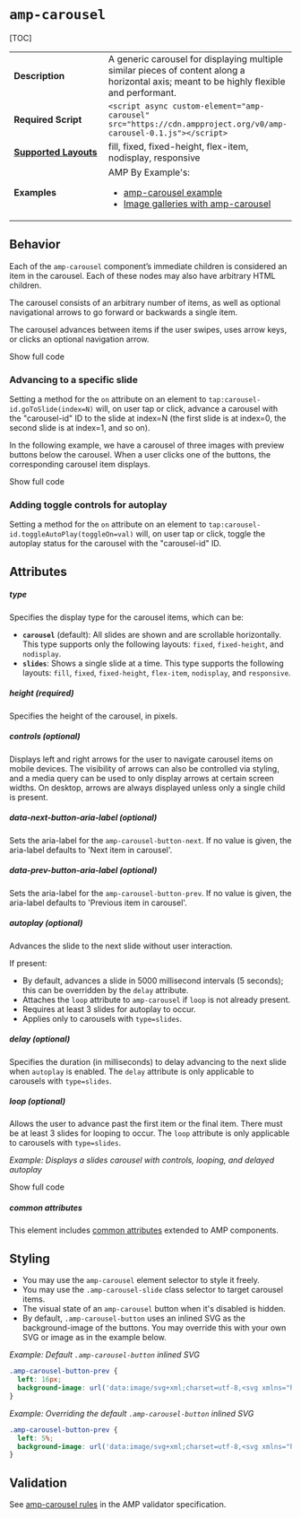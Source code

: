 <!---
Copyright 2015 The AMP HTML Authors. All Rights Reserved.

Licensed under the Apache License, Version 2.0 (the "License");
you may not use this file except in compliance with the License.
You may obtain a copy of the License at

      http://www.apache.org/licenses/LICENSE-2.0

Unless required by applicable law or agreed to in writing, software
distributed under the License is distributed on an "AS-IS" BASIS,
WITHOUT WARRANTIES OR CONDITIONS OF ANY KIND, either express or implied.
See the License for the specific language governing permissions and
limitations under the License.
-->

# <a name="amp-carousel"></a> `amp-carousel`

[TOC]

<table>
  <tr>
    <td width="40%"><strong>Description</strong></td>
    <td>A generic carousel for displaying multiple similar pieces of content along a horizontal axis; meant to be highly flexible and performant.</td>
  </tr>
  <tr>
    <td width="40%"><strong>Required Script</strong></td>
    <td><code>&lt;script async custom-element="amp-carousel" src="https://cdn.ampproject.org/v0/amp-carousel-0.1.js">&lt;/script></code></td>
  </tr>
  <tr>
    <td class="col-fourty"><strong><a href="https://www.ampproject.org/docs/guides/responsive/control_layout.html">Supported Layouts</a></strong></td>
    <td>fill, fixed, fixed-height, flex-item, nodisplay, responsive</td>
  </tr>
  <tr>
    <td width="40%"><strong>Examples</strong></td>
    <td>AMP By Example's:<ul>
      <li><a href="https://ampbyexample.com/components/amp-carousel/">amp-carousel example</a></li>
      <li><a href="https://ampbyexample.com/advanced/image_galleries_with_amp-carousel/">Image galleries with amp-carousel</a></td>
  </tr>
</table>

## Behavior

Each of the `amp-carousel` component’s immediate children is considered an item in the carousel. Each of these nodes may also have arbitrary HTML children.

The carousel consists of an arbitrary number of items, as well as optional navigational arrows to go forward or backwards a single item.

The carousel advances between items if the user swipes, uses arrow keys, or clicks an optional navigation arrow.

<!--embedded example - displays in ampproject.org -->
<div>
  <amp-iframe height="313"
              layout="fixed-height"
              sandbox="allow-scripts allow-forms allow-same-origin"
              resizable
              src="https://ampproject-b5f4c.firebaseapp.com/examples/ampcarousel.basic.embed.html">
    <div overflow tabindex="0" role="button" aria-label="Show more">Show full code</div>
    <div placeholder></div> 
  </amp-iframe>
</div>


### Advancing to a specific slide

Setting a method for the `on` attribute on an element to `tap:carousel-id.goToSlide(index=N)` will, on user tap or click, advance a carousel with the "carousel-id" ID  to the slide at index=N (the first slide is at index=0, the second slide is at index=1, and so on).

In the following example, we have a carousel of three images with preview buttons below the carousel. When a user clicks one of the buttons, the corresponding carousel item displays.

<!--embedded example - displays in ampproject.org -->
<div>
<amp-iframe height="878"
            layout="fixed-height"
            sandbox="allow-scripts allow-forms allow-same-origin"
            resizable
            src="https://ampproject-b5f4c.firebaseapp.com/examples/ampcarousel.advance-slide.embed.html">
  <div overflow tabindex="0" role="button" aria-label="Show more">Show full code</div>
  <div placeholder></div> 
</amp-iframe>
</div>

### Adding toggle controls for autoplay

Setting a method for the `on` attribute on an element to `tap:carousel-id.toggleAutoPlay(toggleOn=val)` will, on user tap or click, toggle the autoplay status for the carousel with the "carousel-id" ID.

## Attributes

##### type 

Specifies the display type for the carousel items, which can be:

- **`carousel`** (default): All slides are shown and are scrollable horizontally. This type  supports only the following layouts: `fixed`, `fixed-height`, and `nodisplay`.
- **`slides`**: Shows a single slide at a time. This type supports the following layouts: `fill`, `fixed`, `fixed-height`, `flex-item`, `nodisplay`, and `responsive`.

##### height (required)

Specifies the height of the carousel, in pixels.

##### controls (optional)

Displays left and right arrows for the user to navigate carousel items on mobile devices. The visibility of arrows can also be controlled via styling, and a media query can be used to only display arrows at certain screen widths. On desktop, arrows are always displayed unless only a single child is present.

##### data-next-button-aria-label (optional)

Sets the aria-label for the `amp-carousel-button-next`. If no value is given, the aria-label defaults to 'Next item in carousel'.

##### data-prev-button-aria-label (optional)

Sets the aria-label for the `amp-carousel-button-prev`. If no value is given, the aria-label defaults to 'Previous item in carousel'.

#####  autoplay (optional)

Advances the slide to the next slide without user interaction.

If present:

- By default, advances a slide in 5000 millisecond intervals (5 seconds); this can be overridden by the `delay` attribute.
- Attaches the `loop` attribute to `amp-carousel` if `loop` is not already present.
- Requires at least 3 slides for autoplay to occur.
- Applies only to carousels with `type=slides`.

##### delay (optional)

Specifies the duration (in milliseconds) to delay advancing to the next slide when `autoplay` is enabled. The `delay` attribute is only applicable to carousels with `type=slides`.  

##### loop  (optional)

Allows the user to advance past the first item or the final item. There must be at least 3 slides for looping to occur. The `loop` attribute is only applicable to carousels with `type=slides`. 

*Example: Displays a slides carousel with controls, looping, and delayed autoplay* 

<!--embedded example - displays in ampproject.org -->
<div>
<amp-iframe height="446"
            layout="fixed-height"
            sandbox="allow-scripts allow-forms allow-same-origin"
            resizable
            src="https://ampproject-b5f4c.firebaseapp.com/examples/ampcarousel.controls.embed.html">
  <div overflow tabindex="0" role="button" aria-label="Show more">Show full code</div>
  <div placeholder></div> 
</amp-iframe>
</div>

##### common attributes

This element includes [common attributes](https://www.ampproject.org/docs/reference/common_attributes) extended to AMP components.

## Styling
- You may use the `amp-carousel` element selector to style it freely.
- You may use the `.amp-carousel-slide` class selector to target carousel items.
- The visual state of an `amp-carousel` button when it's disabled is hidden.
- By default, `.amp-carousel-button` uses an inlined SVG as the background-image of the buttons. You may override this with your own SVG or image as in the example below.


*Example: Default `.amp-carousel-button` inlined SVG*

```css
.amp-carousel-button-prev {
  left: 16px;
  background-image: url('data:image/svg+xml;charset=utf-8,<svg xmlns="http://www.w3.org/2000/svg" width="18" height="18" viewBox="0 0 18 18"><path d="M15 8.25H5.87l4.19-4.19L9 3 3 9l6 6 1.06-1.06-4.19-4.19H15v-1.5z" fill="#fff" /></svg>');
}
```

*Example: Overriding the default `.amp-carousel-button` inlined SVG*

```css
.amp-carousel-button-prev {
  left: 5%;
  background-image: url('data:image/svg+xml;charset=utf-8,<svg xmlns="http://www.w3.org/2000/svg" width="18" height="18" viewBox="0 0 18 18"><path d="M11.56 5.56L10.5 4.5 6 9l4.5 4.5 1.06-1.06L8.12 9z" fill="#fff" /></svg>');
}
```

## Validation

See [amp-carousel rules](https://github.com/ampproject/amphtml/blob/master/extensions/amp-carousel/validator-amp-carousel.protoascii) in the AMP validator specification.
